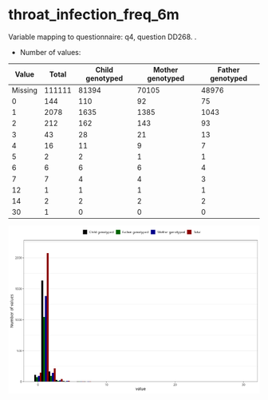 # throat_infection_freq_6m
Variable mapping to questionnaire: q4, question DD268.
.
- Number of values:

| Value | Total | Child genotyped | Mother genotyped | Father genotyped |
| ----- | ----- | --------------- | ---------------- | ---------------- |
| Missing | 111111 | 81394 | 70105 | 48976 |
| 0 | 144 | 110 | 92 |75 |
| 1 | 2078 | 1635 | 1385 |1043 |
| 2 | 212 | 162 | 143 |93 |
| 3 | 43 | 28 | 21 |13 |
| 4 | 16 | 11 | 9 |7 |
| 5 | 2 | 2 | 1 |1 |
| 6 | 6 | 6 | 6 |4 |
| 7 | 7 | 4 | 4 |3 |
| 12 | 1 | 1 | 1 |1 |
| 14 | 2 | 2 | 2 |2 |
| 30 | 1 | 0 | 0 |0 |



![](throat_infection_freq_6m_n.png)



